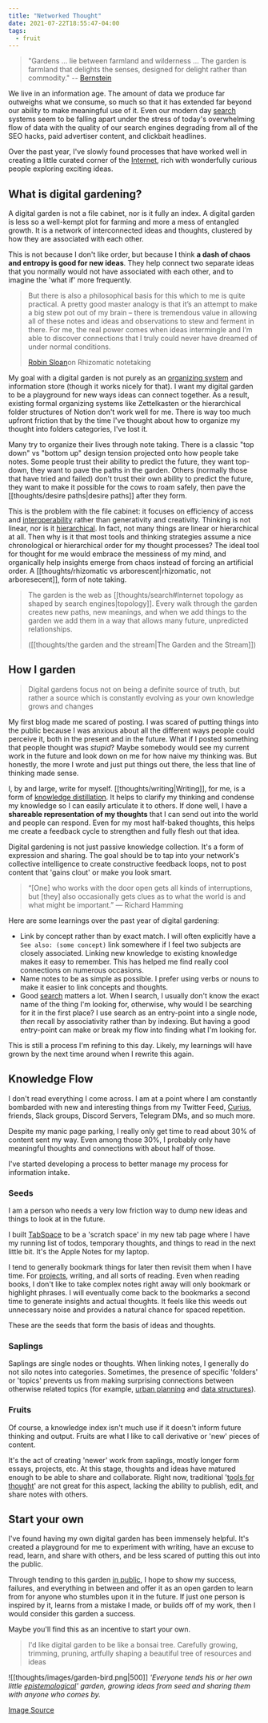 ```yaml
---
title: "Networked Thought"
date: 2021-07-22T18:55:47-04:00
tags:
  - fruit
---
```


> "Gardens … lie between farmland and wilderness ... The garden is farmland that delights the senses, designed for delight rather than commodity." -- [Bernstein](http://www.eastgate.com/garden/Gardens.html)

We live in an information age. The amount of data we produce far outweighs what we consume, so much so that it has extended far beyond our ability to make meaningful use of it. Even our modern day [search](thoughts/search.md) systems seem to be falling apart under the stress of today's overwhelming flow of data with the quality of our search engines degrading from all of the SEO hacks, paid advertiser content, and clickbait headlines.

Over the past year, I've slowly found processes that have worked well in creating a little curated corner of the [Internet](thoughts/Internet.md), rich with wonderfully curious people exploring exciting ideas.

## What is digital gardening?

A digital garden is not a file cabinet, nor is it fully an index. A digital garden is less so a well-kempt plot for farming and more a mess of entangled growth. It is a network of interconnected ideas and thoughts, clustered by how they are associated with each other.

This is not because I don't like order, but because I think **a dash of chaos and entropy is good for new ideas**. They help connect two separate ideas that you normally would not have associated with each other, and to imagine the 'what if' more frequently.

> But there is also a philosophical basis for this which to me is quite practical. A pretty good master analogy is that it’s an attempt to make a big stew pot out of my brain – there is tremendous value in allowing all of these notes and ideas and observations to stew and ferment in there. For me, the real power comes when ideas intermingle and I’m able to discover connections that I truly could never have dreamed of under normal conditions.
>
> [Robin Sloan](https://every.to/superorganizers/tasting-notes-with-robin-sloan-25629085)on Rhizomatic notetaking

My goal with a digital garden is not purely as an [organizing system](thoughts/organizing%20system.md) and information store (though it works nicely for that). I want my digital garden to be a playground for new ways ideas can connect together. As a result, existing formal organizing systems like Zettelkasten or the hierarchical folder structures of Notion don't work well for me. There is way too much upfront friction that by the time I've thought about how to organize my thought into folders categories, I've lost it.

Many try to organize their lives through note taking. There is a classic "top down" vs "bottom up" design tension projected onto how people take notes. Some people trust their ability to predict the future, they want top-down, they want to pave the paths in the garden. Others (normally those that have tried and failed) don't trust their own ability to predict the future, they want to make it possible for the cows to roam safely, then pave the [[thoughts/desire paths|desire paths]] after they form.

This is the problem with the file cabinet: it focuses on efficiency of access and [interoperability](thoughts/interoperability.md) rather than generativity and creativity. Thinking is not linear, nor is it [hierarchical](thoughts/A%20City%20is%20not%20a%20Tree.md). In fact, not many things are linear or hierarchical at all. Then why is it that most tools and thinking strategies assume a nice chronological or hierarchical order for my thought processes? The ideal tool for thought for me would embrace the messiness of my mind, and organically help insights emerge from chaos instead of forcing an artificial order. A [[thoughts/rhizomatic vs arborescent|rhizomatic, not arboresecent]], form of note taking.

> The garden is the web as [[thoughts/search#Internet topology as shaped by search engines|topology]]. Every walk through the garden creates new paths, new meanings, and when we add things to the garden we add them in a way that allows many future, unpredicted relationships.
>
> ([[thoughts/the garden and the stream|The Garden and the Stream]])

## How I garden

> Digital gardens focus not on being a definite source of truth, but rather a source which is constantly evolving as your own knowledge grows and changes

My first blog made me scared of posting. I was scared of putting things into the public because I was anxious about all the different ways people could perceive it, both in the present and in the future. What if I posted something that people thought was _stupid_? Maybe somebody would see my current work in the future and look down on me for how naive my thinking was. But honestly, the more I wrote and just put things out there, the less that line of thinking made sense.

I, by and large, write for myself. [[thoughts/writing|Writing]], for me, is a form of [knowledge distillation](thoughts/knowledge%20distillation.md). It helps to clarify my thinking and condense my knowledge so I can easily articulate it to others. If done well, I have a **shareable representation of my thoughts** that I can send out into the world and people can respond. Even for my most half-baked thoughts, this helps me create a feedback cycle to strengthen and fully flesh out that idea.

Digital gardening is not just passive knowledge collection. It's a form of expression and sharing. The goal should be to tap into your network's collective intelligence to create constructive feedback loops, not to post content that 'gains clout' or make you look smart.

> “[One] who works with the door open gets all kinds of interruptions, but [they] also occasionally gets clues as to what the world is and what might be important.” — Richard Hamming

Here are some learnings over the past year of digital gardening:

- Link by concept rather than by exact match. I will often explicitly have a `See also: (some concept)` link somewhere if I feel two subjects are closely associated. Linking new knowledge to existing knowledge makes it easy to remember. This has helped me find really cool connections on numerous occasions.
- Name notes to be as simple as possible. I prefer using verbs or nouns to make it easier to link concepts and thoughts.
- Good [search](thoughts/search.md) matters a lot. When I search, I usually don't know the exact name of the thing I'm looking for, otherwise, why would I be searching for it in the first place? I use search as an entry-point into a single node, _then_ recall by associativity rather than by indexing. But having a good entry-point can make or break my flow into finding what I'm looking for.

This is still a process I'm refining to this day. Likely, my learnings will have grown by the next time around when I rewrite this again.

## Knowledge Flow

I don't read everything I come across. I am at a point where I am constantly bombarded with new and interesting things from my Twitter Feed, [Curius](https://curius.app/), friends, Slack groups, Discord Servers, Telegram DMs, and so much more.

Despite my manic page parking, I really only get time to read about 30% of content sent my way. Even among those 30%, I probably only have meaningful thoughts and connections with about half of those.

I've started developing a process to better manage my process for information intake.

### Seeds

I am a person who needs a very low friction way to dump new ideas and things to look at in the future.

I built [TabSpace](https://github.com/jackyzha0/tabspace) to be a 'scratch space' in my new tab page where I have my running list of todos, temporary thoughts, and things to read in the next little bit. It's the Apple Notes for my laptop.

I tend to generally bookmark things for later then revisit them when I have time. For [projects](thoughts/idea%20list.md), writing, and all sorts of reading. Even when reading books, I don't like to take complex notes right away will only bookmark or highlight phrases. I will eventually come back to the bookmarks a second time to generate insights and actual thoughts. It feels like this weeds out unnecessary noise and provides a natural chance for spaced repetition.

These are the seeds that form the basis of ideas and thoughts.

### Saplings

Saplings are single nodes or thoughts. When linking notes, I generally do not silo notes into categories. Sometimes, the presence of specific 'folders' or 'topics' prevents us from making surprising connections between otherwise related topics (for example, [urban planning](thoughts/urban%20planning.md) and [data structures](thoughts/A%20City%20is%20not%20a%20Tree.md)).

### Fruits

Of course, a knowledge index isn't much use if it doesn't inform future thinking and output. Fruits are what I like to call derivative or 'new' pieces of content.

It's the act of creating 'newer' work from saplings, mostly longer form essays, projects, etc. At this stage, thoughts and ideas have matured enough to be able to share and collaborate. Right now, traditional '[tools for thought](thoughts/tools%20for%20thought.md)' are not great for this aspect, lacking the ability to publish, edit, and share notes with others.

## Start your own

I've found having my own digital garden has been immensely helpful. It's created a playground for me to experiment with writing, have an excuse to read, learn, and share with others, and be less scared of putting this out into the public.

Through tending to this garden [in public](thoughts/building%20in%20public.md), I hope to show my success, failures, and everything in between and offer it as an open garden to learn from for anyone who stumbles upon it in the future. If just one person is inspired by it, learns from a mistake I made, or builds off of my work, then I would consider this garden a success.

Maybe you'll find this as an incentive to start your own.

> I'd like digital garden to be like a bonsai tree. Carefully growing, trimming, pruning, artfully shaping a beautiful tree of resources and ideas

![[thoughts/images/garden-bird.png|500]]
_'Everyone tends his or her own little [epistemological](thoughts/epistemology.md)' garden, growing ideas from seed and sharing them with anyone who comes by._

[Image Source](https://www.are.na/block/2175982)
